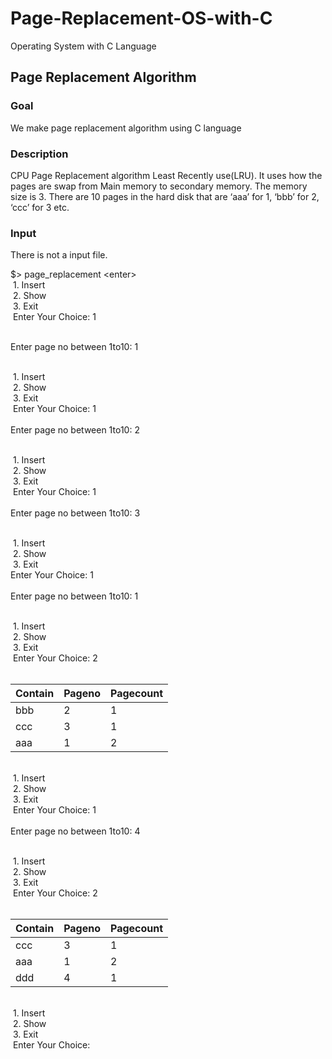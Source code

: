 # Page-Replacement-OS-with-C
Operating System with C Language

**<h2>Page Replacement Algorithm</h2>**
<h3>Goal</h3>
We make page replacement algorithm using C language<br>
<h3>Description</h3>
CPU Page Replacement algorithm Least Recently use(LRU). It uses how the pages are swap from
Main memory to secondary memory. The memory size is 3. There are 10 pages in the hard disk
that are ‘aaa’ for 1, ‘bbb’ for 2, ‘ccc’ for 3 etc.
<h3>Input</h3>
There is not a input file.<br>


$&gt; page_replacement &lt;enter&gt;<br>
 1. Insert<br>
 2. Show<br>
 3. Exit<br>
 Enter Your Choice: 1<br><br>

Enter page no between 1to10: 1<br><br>

 1. Insert<br>
 2. Show<br>
 3. Exit<br>
 Enter Your Choice: 1<br><br>
Enter page no between 1to10: 2<br><br>

 1. Insert<br>
 2. Show<br>
 3. Exit<br>
 Enter Your Choice: 1<br><br>
Enter page no between 1to10: 3<br><br>

 1. Insert<br>
 2. Show<br>
 3. Exit<br>
 Enter Your Choice: 1<br><br>
Enter page no between 1to10: 1<br><br>

 1. Insert<br>
 2. Show<br>
 3. Exit<br>
 Enter Your Choice: 2<br><br>

|Contain|Pageno|Pagecount|
| --- | --- | --- |
|bbb|2|1|
|ccc|3|1|
|aaa|1|2|

<br>
 1. Insert<br>
 2. Show<br>
 3. Exit<br>
 Enter Your Choice: 1<br><br>
Enter page no between 1to10: 4<br><br>

 1. Insert<br>
 2. Show<br>
 3. Exit<br>
 Enter Your Choice: 2<br><br>

|Contain|Pageno|Pagecount|
| --- | --- | --- |
|ccc|3|1|
|aaa|1|2|
|ddd|4|1|

<br>
 1. Insert<br>
 2. Show<br>
 3. Exit<br>
 Enter Your Choice: 

